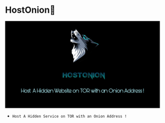 # HostOnion🐺
<img src="PicsArt_01-11-06.54.19.jpg"><br>
* `Host A Hidden Service on TOR with an Onion Address !`

